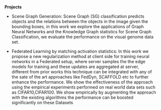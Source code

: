 **Projects**
- Scene Graph Generation:
Scene Graph (SG) classification predicts objects and the
relations between the objects in the image given the bounding
boxes, in this work we explore the applications of Graph
Neural Networks and the Knowledge Graph statistics for
Scene Graph Classification, we evaluate the performance
on the visual genome data set.


- Federated Learning by matching activation statistics:
In this work we propose a new regularization method at client side for training
neural networks in a Federated setup, where server samples the the edge models for
training and these updates are aggregated at server, different from prior works this
technique can be integrated with any of the sate of the art approaches like FedDyn,
SCAFFOLD etc to further enhance the performance. We show the effectiveness of
the approach using the empirical experiments performed on real world data sets
such as CIFAR10,CIFAR100. We show empirically by augmenting the approach
with the existing algorithms the performance can be boosted significantly on these
Datasets
